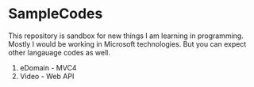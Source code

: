 # SampleCodes

This repository is sandbox for new things I am learning in programming. Mostly I would be working in Microsoft technologies. But you can expect other langauage codes as well.

1. eDomain - MVC4
2. Video - Web API

